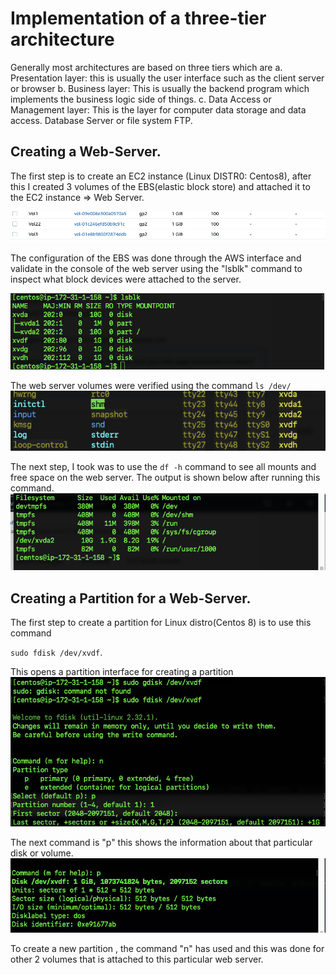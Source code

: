 # Implementation of a three-tier architecture 
Generally most architectures are based on three tiers which are
a. Presentation layer: this is usually the user interface such as the client server or browser
b. Business layer: This is usually the backend program which implements the business logic side of things.
c. Data Access or Management layer: This is the layer for computer data storage and data access. Database Server or file system FTP.


## Creating a Web-Server.
The first step is to create an EC2 instance (Linux DISTR0: Centos8), after this I created 3 volumes of the EBS(elastic block store) and attached it to the EC2 instance => Web Server. 

![web](./images/block.png)

The configuration of the EBS was done through the AWS interface and validate in the console of the web server using the "lsblk" command to inspect what block devices were attached to the server.

![ebs](./images/ebs_blk.png)

The web server volumes were verified using the command `ls /dev/`
![elastic](./images/blks.png)

The next step, I took was to use the `df -h` command to see all mounts and free space on the web server. The output is shown below after running this command.
![elastic](./images/disk.png)


## Creating a Partition for a Web-Server.

The first step to create a partition for Linux distro(Centos 8) is to use this command 

`sudo fdisk /dev/xvdf`. 

This opens a partition interface for creating a partition
![elastic](./images/part_inf.png)

The next command is "p" this shows the information about that particular disk or volume.
![elastic](./images/part.png)

To create a new partition , the command "n" has used and this was done for other 2 volumes that is attached to this particular web server.
